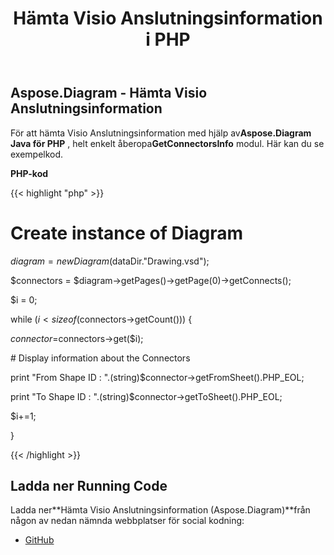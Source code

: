 ﻿---
title: Hämta Visio Anslutningsinformation i PHP
type: docs
weight: 50
url: /sv/java/retrieve-visio-connectors-information-in-php/
---
## **Aspose.Diagram - Hämta Visio Anslutningsinformation**
 För att hämta Visio Anslutningsinformation med hjälp av**Aspose.Diagram Java för PHP** , helt enkelt åberopa**GetConnectorsInfo** modul. Här kan du se exempelkod.

**PHP-kod**

{{< highlight "php" >}}

 # Create instance of Diagram

$diagram = new Diagram($dataDir."Drawing.vsd");

$connectors = $diagram->getPages()->getPage(0)->getConnects();

$i = 0;

while ($i<sizeof($connectors->getCount())) {

$connector =$connectors->get($i);

\# Display information about the Connectors

print "From Shape ID : ".(string)$connector->getFromSheet().PHP_EOL;

print "To Shape ID : ".(string)$connector->getToSheet().PHP_EOL;

$i+=1;

}

{{< /highlight >}}
## **Ladda ner Running Code**
 Ladda ner**Hämta Visio Anslutningsinformation (Aspose.Diagram)**från någon av nedan nämnda webbplatser för social kodning:

- [GitHub](https://github.com/asposediagram/Aspose.Diagram-for-Java/blob/master/Plugins/Aspose_Diagram_Java_for_PHP/src/aspose/diagram/WorkingwithDiagrams/GetConnectorsInfo.php)
